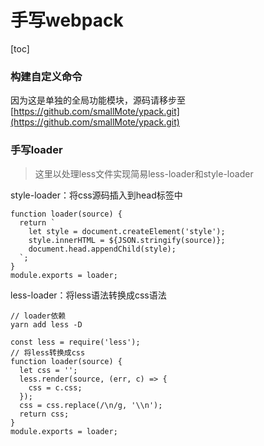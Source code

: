 # 手写webpack
[toc]
### 构建自定义命令
  因为这是单独的全局功能模块，源码请移步至  
  [https://github.com/smallMote/ypack.git](https://github.com/smallMote/ypack.git)
### 手写loader
  > 这里以处理less文件实现简易less-loader和style-loader

  style-loader：将css源码插入到head标签中
  ```
  function loader(source) {
    return `
      let style = document.createElement('style');
      style.innerHTML = ${JSON.stringify(source)};
      document.head.appendChild(style);
    `;
  }
  module.exports = loader;
  ```
  less-loader：将less语法转换成css语法
  ```
  // loader依赖
  yarn add less -D
  ```
  ```
  const less = require('less');
  // 将less转换成css
  function loader(source) {
    let css = '';
    less.render(source, (err, c) => {
      css = c.css;
    });
    css = css.replace(/\n/g, '\\n');
    return css;
  }
  module.exports = loader;
  ```